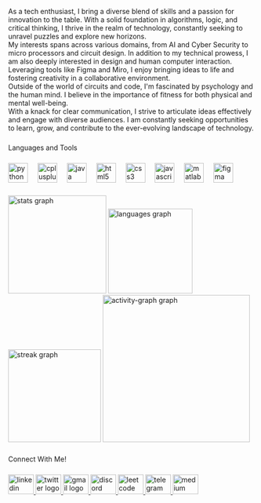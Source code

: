 <p align="left">As a tech enthusiast, I bring a diverse blend of skills and a passion for innovation to the table. With a solid foundation in algorithms, logic, and critical thinking, I thrive in the realm of technology, constantly seeking to unravel puzzles and explore new horizons. <br>My interests spans across various domains, from AI and Cyber Security to micro processors and circuit design. In addition to my technical prowess, I am also deeply interested in design and human computer interaction. Leveraging tools like Figma and Miro, I enjoy bringing ideas to life and fostering creativity in a collaborative environment.<br>Outside of the world of circuits and code, I'm fascinated by psychology and the human mind. I believe in the importance of fitness for both physical and mental well-being.<br>With a knack for clear communication, I strive to articulate ideas effectively and engage with diverse audiences. I am constantly seeking opportunities to learn, grow, and contribute to the ever-evolving landscape of technology.</p>

###

<p align="left">Languages and Tools</p>

###

<div align="left">
  <img src="https://cdn.jsdelivr.net/gh/devicons/devicon/icons/python/python-original.svg" height="40" alt="python logo"  />
  <img width="12" />
  <img src="https://cdn.jsdelivr.net/gh/devicons/devicon/icons/cplusplus/cplusplus-original.svg" height="40" alt="cplusplus logo"  />
  <img width="12" />
  <img src="https://cdn.jsdelivr.net/gh/devicons/devicon/icons/java/java-original.svg" height="40" alt="java logo"  />
  <img width="12" />
  <img src="https://cdn.jsdelivr.net/gh/devicons/devicon/icons/html5/html5-original.svg" height="40" alt="html5 logo"  />
  <img width="12" />
  <img src="https://cdn.jsdelivr.net/gh/devicons/devicon/icons/css3/css3-original.svg" height="40" alt="css3 logo"  />
  <img width="12" />
  <img src="https://cdn.jsdelivr.net/gh/devicons/devicon/icons/javascript/javascript-original.svg" height="40" alt="javascript logo"  />
  <img width="12" />
  <img src="https://cdn.jsdelivr.net/gh/devicons/devicon/icons/matlab/matlab-original.svg" height="40" alt="matlab logo"  />
  <img width="12" />
  <img src="https://cdn.jsdelivr.net/gh/devicons/devicon/icons/figma/figma-original.svg" height="40" alt="figma logo"  />
</div>

###

<div align="left">
  <img src="https://github-readme-stats.vercel.app/api?username=Aarya-Gupta&hide_title=false&hide_rank=false&show_icons=true&include_all_commits=true&count_private=true&disable_animations=false&theme=dracula&locale=en&hide_border=false&order=1&custom_title=Aarya's%20Github%20Stats" height="200" alt="stats graph"  />
  <img src="https://github-readme-stats.vercel.app/api/top-langs?username=Aarya-Gupta&locale=en&hide_title=false&layout=compact&card_width=320&langs_count=5&theme=dracula&hide_border=false&order=2" height="172.5" alt="languages graph"  />
  <img src="https://streak-stats.demolab.com?user=Aarya-Gupta&locale=en&mode=weekly&theme=dracula&hide_border=false&border_radius=5&order=3" height="189" alt="streak graph"  />
  <img src="https://github-readme-activity-graph.vercel.app/graph?username=Aarya-Gupta&radius=16&theme=react&area=true&order=5" height="300" alt="activity-graph graph"  />
</div>

###

<p align="left">Connect With Me!</p>

###

<div align="left">
  <a href="https://www.linkedin.com/in/aarya-gupta-professional/">
    <img src="https://raw.githubusercontent.com/maurodesouza/profile-readme-generator/master/src/assets/icons/social/linkedin/default.svg" width="52" height="40" alt="linkedin logo"  />
  </a>
  <a href="https://twitter.com/aaryathisside">
    <img src="https://raw.githubusercontent.com/maurodesouza/profile-readme-generator/master/src/assets/icons/social/twitter/default.svg" width="52" height="40" alt="twitter logo"  />
  </a>
  <a href="mailto:aaryagupta2004@gmail.com">
    <img src="https://www.edigitalagency.com.au/wp-content/uploads/Gmail-logo-png-icon.png" width="52" height="40" alt="gmail logo"  />
  </a>
  <a href="https://discord.com/invite/8jhC4pFa">
    <img src="https://raw.githubusercontent.com/maurodesouza/profile-readme-generator/master/src/assets/icons/social/discord/default.svg" width="52" height="40" alt="discord logo"  />
  </a>
  <a href="https://leetcode.com/elkystikos/">
    <img src="https://upload.wikimedia.org/wikipedia/commons/1/19/LeetCode_logo_black.png" width="52" height="40" alt="leetcode logo"  />
  </a>
  <a href="https://t.me/aaryathisside">
    <img src="https://raw.githubusercontent.com/maurodesouza/profile-readme-generator/master/src/assets/icons/social/telegram/default.svg" width="52" height="40" alt="telegram logo"  />
  </a>
  <a href="https://medium.com/@aarya22006">
    <img src="https://raw.githubusercontent.com/maurodesouza/profile-readme-generator/master/src/assets/icons/social/medium/default.svg" width="52" height="40" alt="medium logo"  />
  </a>
</div>


###
